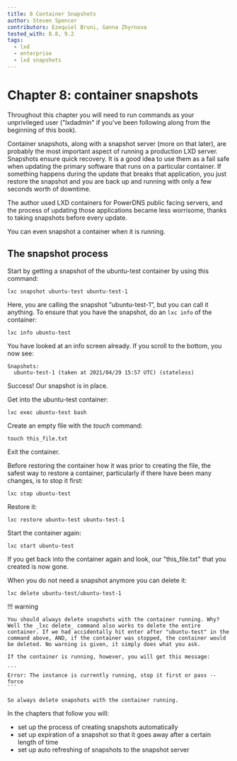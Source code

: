 ```yaml
---
title: 8 Container Snapshots
author: Steven Spencer
contributors: Ezequiel Bruni, Ganna Zhyrnova
tested_with: 8.8, 9.2
tags:
  - lxd
  - enterprise
  - lxd snapshots
---
```


# Chapter 8: container snapshots

Throughout this chapter you will need to run commands as your unprivileged user ("lxdadmin" if you've been following along from the beginning of this book).

Container snapshots, along with a snapshot server (more on that later), are probably the most important aspect of running a production LXD server. Snapshots ensure quick recovery. It is a good idea to use them as a fail safe when updating the primary software that runs on a particular container. If something happens during the update that breaks that application, you just restore the snapshot and you are back up and running with only a few seconds worth of downtime.

The author used LXD containers for PowerDNS public facing servers, and the process of updating those applications became less worrisome, thanks to taking snapshots before every update.

You can even snapshot a container when it is running. 

## The snapshot process

Start by getting a snapshot of the ubuntu-test container by using this command:

```
lxc snapshot ubuntu-test ubuntu-test-1
```

Here, you are calling the snapshot "ubuntu-test-1", but you can call it anything. To ensure that you have the snapshot, do an `lxc info` of the container:

```
lxc info ubuntu-test
```

You have looked at an info screen already. If you scroll to the bottom, you now see:

```
Snapshots:
  ubuntu-test-1 (taken at 2021/04/29 15:57 UTC) (stateless)
```

Success! Our snapshot is in place.

Get into the ubuntu-test container:

```
lxc exec ubuntu-test bash
```

Create an empty file with the _touch_ command:

```
touch this_file.txt
```

Exit the container.

Before restoring the container how it was prior to creating the file, the safest way to restore a container, particularly if there have been many changes, is to stop it first:

```
lxc stop ubuntu-test
```

Restore it:

```
lxc restore ubuntu-test ubuntu-test-1
```

Start the container again:

```
lxc start ubuntu-test
```

If you get back into the container again and look, our "this_file.txt" that you created is now gone.

When you do not need a snapshot anymore you can delete it:

```
lxc delete ubuntu-test/ubuntu-test-1
```

!!! warning

    You should always delete snapshots with the container running. Why? Well the _lxc delete_ command also works to delete the entire container. If we had accidentally hit enter after "ubuntu-test" in the command above, AND, if the container was stopped, the container would be deleted. No warning is given, it simply does what you ask.

    If the container is running, however, you will get this message:

    ```
    Error: The instance is currently running, stop it first or pass --force
    ```

    So always delete snapshots with the container running.

In the chapters that follow you will: 

* set up the process of creating snapshots automatically
* set up expiration of a snapshot so that it goes away after a certain length of time
* set up auto refreshing of snapshots to the snapshot server
